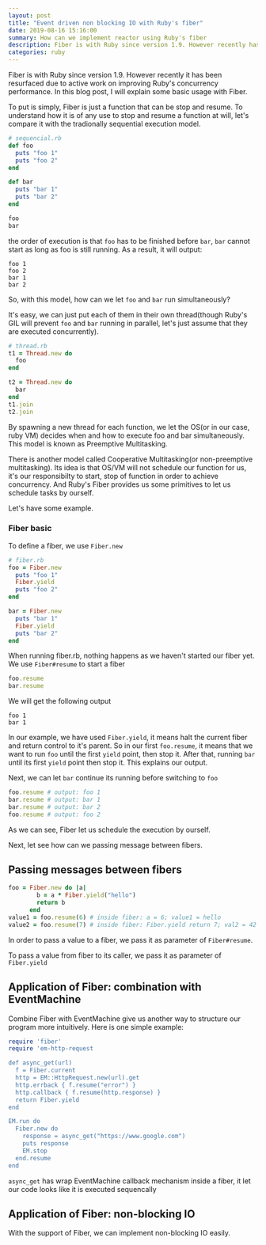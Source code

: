 ```yaml
---
layout: post
title: "Event driven non blocking IO with Ruby's fiber"
date: 2019-08-16 15:16:00
summary: How can we implement reactor using Ruby's fiber
description: Fiber is with Ruby since version 1.9. However recently has been resurface due to actively work on improving Ruby's concurrency performance. In this blog post, we will get some basic use of Fiber and try to implementing an Reactor server using Fiber.
categories: ruby
---
```


Fiber is with Ruby since version 1.9. However recently it has been resurfaced due to active work on improving Ruby's concurrency performance. In this blog post, I will explain some basic usage with Fiber.

To put is simply, Fiber is just a function that can be stop and resume. To understand how it is of any use to stop and resume a function at will, let's compare it with the tradionally sequential execution model.

~~~rb
# sequencial.rb
def foo
  puts "foo 1"
  puts "foo 2"
end

def bar
  puts "bar 1"
  puts "bar 2"
end

foo
bar
~~~

the order of execution is that `foo` has to be finished before `bar`, `bar` cannot start as long as foo is still running. As a result, it will output:

~~~
foo 1
foo 2
bar 1
bar 2
~~~

So, with this model, how can we let `foo` and `bar` run simultaneously?

It's easy, we can just put each of them in their own thread(though Ruby's GIL will prevent `foo` and `bar` running in parallel, let's just assume that they are executed concurrently).

~~~ rb
# thread.rb
t1 = Thread.new do
  foo
end

t2 = Thread.new do
  bar
end
t1.join
t2.join
~~~

By spawning a new thread for each function, we let the OS(or in our case, ruby VM) decides when and how to execute foo and bar simultaneously.
This model is known as Preemptive Multitasking.

There is another model called Cooperative Multitasking(or non-preemptive multitasking). Its idea is that OS/VM will not schedule our function for us, it's our responsibilty to start, stop of function in order to achieve concurrency. And Ruby's Fiber provides us some primitives to let us schedule tasks by ourself.

Let's have some example.

### Fiber basic

To define a fiber, we use `Fiber.new`

~~~rb
# fiber.rb
foo = Fiber.new
  puts "foo 1"
  Fiber.yield
  puts "foo 2"
end

bar = Fiber.new
  puts "bar 1"
  Fiber.yield
  puts "bar 2"
end
~~~

When running fiber.rb, nothing happens as we haven't started our fiber yet. We use `Fiber#resume` to start a fiber

~~~rb
foo.resume
bar.resume
~~~

We will get the following output

~~~
foo 1
bar 1
~~~

In our example, we have used `Fiber.yield`, it means halt the current fiber and return control to it's parent.
So in our first `foo.resume`, it means that we want to run `foo` until the first `yield` point, then stop it.
After that, running `bar` until its first `yield` point then stop it.
This explains our output.

Next, we can let `bar` continue its running before switching to `foo`

~~~rb
foo.resume # output: foo 1
bar.resume # output: bar 1
bar.resume # output: bar 2
foo.resume # output: foo 2
~~~

As we can see, Fiber let us schedule the execution by ourself.

Next, let see how can we passing message between fibers.

## Passing messages between fibers

~~~rb
foo = Fiber.new do |a|
        b = a * Fiber.yield("hello")
        return b
      end
value1 = foo.resume(6) # inside fiber: a = 6; value1 = hello
value2 = foo.resume(7) # inside fiber: Fiber.yield return 7; val2 = 42
~~~

In order to pass a value to a fiber, we pass it as parameter of `Fiber#resume`.

To pass a value from fiber to its caller, we pass it as parameter of `Fiber.yield`

## Application of Fiber: combination with EventMachine

Combine Fiber with EventMachine give us another way to structure our program more intuitively.
Here is one simple example:

~~~rb
require 'fiber'
require 'em-http-request

def async_get(url)
  f = Fiber.current
  http = EM::HttpRequest.new(url).get
  http.errback { f.resume("error") }
  http.callback { f.resume(http.response) }
  return Fiber.yield
end

EM.run do
  Fiber.new do
    response = async_get("https://www.google.com")
    puts response
    EM.stop
  end.resume
end
~~~

`async_get` has wrap EventMachine callback mechanism inside a fiber, it let our code looks like it is executed sequencally

## Application of Fiber: non-blocking IO

With the support of Fiber, we can implement non-blocking IO easily.
